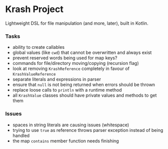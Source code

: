 Krash Project
=============

Lightweight DSL for file manipulation (and more, later), built in Kotlin.

### Tasks

 - ability to create callables
 - global values (like `cwd`) that cannot be overwritten and always exist
 - prevent reserved words being used for map keys?
 - commands for file/directory moving/copying (recursion flag)
 - look at removing `KrashReference` completely in favour of `KrashValueReference`
 - separate literals and expressions in parser
 - ensure that `null` is not being returned when errors should be thrown
 - replace loose calls to `println` with a runtime method
 - all `KrashValue` classes should have private values and methods to get them

### Issues

 - spaces in string literals are causing issues (whitespace)
 - trying to use `true` as reference throws parser exception instead of being handled
 - the map `contains` member function needs finishing